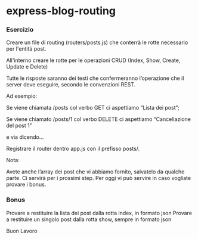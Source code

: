 # express-blog-routing

### Esercizio

Creare un file di routing (routers/posts.js) che conterrà le rotte necessario per l'entità post.

All'interno creare le rotte per le operazioni CRUD (Index, Show, Create, Update e Delete)

Tutte le risposte saranno dei testi che confermeranno l’operazione che il server deve eseguire, secondo le convenzioni REST.

Ad esempio:

Se viene chiamata /posts col verbo GET ci aspettiamo “Lista dei post”;

Se viene chiamato /posts/1 col verbo DELETE ci aspettiamo “Cancellazione del post 1”

e via dicendo…

Registrare il router dentro app.js con il prefisso posts/.

Nota:

Avete anche l’array dei post che vi abbiamo fornito, salvatelo da qualche parte.
Ci servirà per i prossimi step.
Per oggi vi può servire in caso vogliate provare i bonus.

### Bonus

Provare a restituire la lista dei post dalla rotta index, in formato json
Provare a restituire un singolo post dalla rotta show, sempre in formato json

Buon Lavoro
